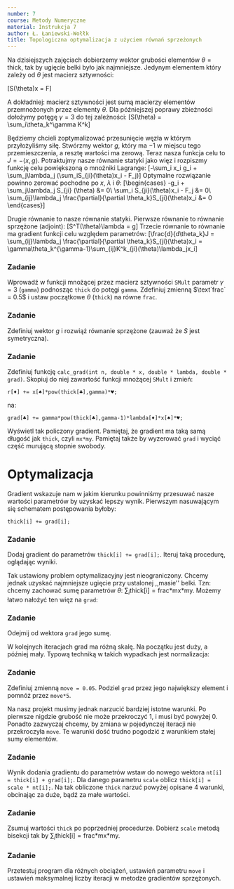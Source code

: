 ```yaml
---
number: 7
course: Metody Numeryczne
material: Instrukcja 7
author: Ł. Łaniewski-Wołłk
title: Topologiczna optymalizacja z użyciem równań sprzeżonych
---
```


Na dzisiejszych zajęciach dobierzemy wektor grubości elementów $\theta=\text{thick}$, tak by ugięcie belki było jak najmniejsze. Jedynym elementem który zależy od $\theta$ jest macierz sztywności:

\[S(\theta)x = F\]

A dokładniej: macierz sztywności jest sumą macierzy elementów przemnożonych przez elementy $\theta$. Dla późniejszej poprawy zbieżności dołożymy potęgę $\gamma=3$ do tej zależności:
\[S(\theta) = \sum_i\theta_k^\gamma K^k\]

Będziemy chcieli zoptymalizować przesunięcie węzła w którym przyłożyliśmy siłę. Stwórzmy wektor $g$, który ma $-1$ w miejscu tego przemieszczenia, a resztę wartości ma zerową. Teraz nasza funkcja celu to $J = -\langle x, g \rangle$. Potraktujmy nasze równanie statyki jako więz i rozpiszmy funkcję celu powiększoną o mnożniki Lagrange:
\[-\sum_i x_i g_i  + \sum_j\lambda_j (\sum_iS_{ji}(\theta)x_i - F_j)\]
Optymalne rozwiązanie powinno zerować pochodne po $x$, $\lambda$ i $\theta$:
\[\begin{cases}
-g_i + \sum_j\lambda_j S_{ji} (\theta) &= 0\\
\sum_i S_{ji}(\theta)x_i - F_j &= 0\\
\sum_{ij}\lambda_j \frac{\partial}{\partial \theta_k}S_{ji}(\theta)x_i &= 0
\end{cases}\]

Drugie równanie to nasze równanie statyki. Pierwsze równanie to równanie sprzężone (adjoint):
\[S^T(\theta)\lambda = g\]
Trzecie równanie to równanie ma gradient funkcji celu względem parametrów:
\[\frac{d}{d\theta_k}J = \sum_{ij}\lambda_j \frac{\partial}{\partial \theta_k}S_{ji}(\theta)x_i = \gamma\theta_k^{\gamma-1}\sum_{ij}K^k_{ji}(\theta)\lambda_jx_i\]


### Zadanie

Wprowadź w funkcji mnożącej przez macierz sztywności `SMult` parametr $\gamma=3$ (`gamma`) podnosząc `thick` do potęgi `gamma`. Zdefiniuj zmienną $\text`frac` = 0.5$ i ustaw początkowe $\theta$ (`thick`) na równe `frac`. 



### Zadanie

Zdefiniuj wektor $g$ i rozwiąż równanie sprzężone (zauważ że $S$ jest symetryczna).



### Zadanie

Zdefiniuj funkcję `calc_grad(int n, double * x, double * lambda, double * grad)`. Skopiuj do niej zawartość funkcji mnożącej `SMult` i zmień:

`r[♦] += x[♠]*pow(thick[♣],gamma)*♥;`

na:

`grad[♣] += gamma*pow(thick[♣],gamma-1)*lambda[♦]*x[♠]*♥;`

Wyświetl tak policzony gradient. Pamiętaj, że gradient ma taką samą długość jak `thick`, czyli `mx*my`. Pamiętaj także by wyzerować `grad` i wyciąć część murującą stopnie swobody.




# Optymalizacja

Gradient wskazuje nam w jakim kierunku powinniśmy przesuwać nasze wartości parametrów by uzyskać lepszy wynik. Pierwszym nasuwającym się schematem postępowania byłoby:

`thick[i] += grad[i];`

### Zadanie

Dodaj gradient do parametrów `thick[i] += grad[i];`. Iteruj taką procedurę, oglądając wyniki.


Tak ustawiony problem optymalizacyjny jest nieograniczony. Chcemy jednak uzyskać najmniejsze ugięcie przy ustalonej ,,masie'' belki. Tzn: chcemy zachować sumę parametrów $\theta$: $\sum_i\text{thick[i]} = \text{frac*mx*my}$. Możemy łatwo nałożyć ten więz na `grad`:


### Zadanie

Odejmij od wektora `grad` jego sumę.


W kolejnych iteracjach grad ma różną skalę. Na początku jest duży, a później mały. Typową techniką w takich wypadkach jest normalizacja:


### Zadanie

Zdefiniuj zmienną `move = 0.05`. Podziel `grad` przez jego największy element i pomnóż przez `move*5`.


Na nasz projekt musimy jednak narzucić bardziej istotne warunki. Po pierwsze nigdzie grubość nie może przekroczyć $1$, i musi być powyżej $0$. Ponadto zazwyczaj chcemy, by zmiana w pojedynczej iteracji nie przekroczyła `move`. Te warunki dość trudno pogodzić z warunkiem stałej sumy elementów. 


### Zadanie

Wynik dodania gradientu do parametrów wstaw do nowego wektora `nt[i] = thick[i] + grad[i];`. Dla danego parametru `scale` oblicz `thick[i] = scale * nt[i];`. Na tak obliczone `thick` narzuć powyżej opisane 4 warunki, obcinając za duże, bądź za małe wartości.



### Zadanie

Zsumuj wartości `thick` po poprzedniej procedurze. Dobierz `scale` metodą bisekcji tak by $\sum_i\text{thick[i]} = \text{frac*mx*my}$.



### Zadanie

Przetestuj program dla różnych obciążeń, ustawień parametru `move` i ustawień maksymalnej liczby iteracji w metodze gradientów sprzężonych.


